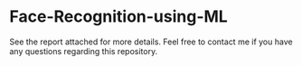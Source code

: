 # Face-Recognition-using-ML
See the report attached for more details.
Feel free to contact me if you have any questions regarding this repository.
